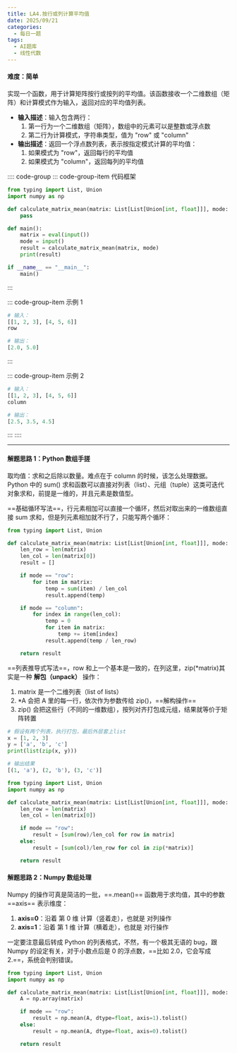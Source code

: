 ```yaml
---
title: LA4.按行或列计算平均值
date: 2025/09/21
categories:
  - 每日一题
tags:
  - AI题库
  - 线性代数
---
```


#### 难度：简单

实现一个函数，用于计算矩阵按行或按列的平均值。该函数接收一个二维数组（矩阵）和计算模式作为输入，返回对应的平均值列表。

- **输入描述**：输入包含两行：
  1. 第一行为一个二维数组（矩阵），数组中的元素可以是整数或浮点数
  2. 第二行为计算模式，字符串类型，值为 "row" 或 "column"
- **输出描述**：返回一个浮点数列表，表示按指定模式计算的平均值：
  1. 如果模式为 "row"，返回每行的平均值
  2. 如果模式为 "column"，返回每列的平均值

:::: code-group
::: code-group-item 代码框架

```py
from typing import List, Union
import numpy as np

def calculate_matrix_mean(matrix: List[List[Union[int, float]]], mode: str) -> List[float]:
    pass

def main():
    matrix = eval(input())
    mode = input()
    result = calculate_matrix_mean(matrix, mode)
    print(result)

if __name__ == "__main__":
    main()
```

:::

::: code-group-item 示例 1

```py
# 输入：
[[1, 2, 3], [4, 5, 6]]
row

# 输出：
[2.0, 5.0]
```

:::

::: code-group-item 示例 2

```py
# 输入：
[[1, 2, 3], [4, 5, 6]]
column

# 输出：
[2.5, 3.5, 4.5]
```

:::
::::

---

#### 解题思路 1：Python 数组手搓

取均值：求和之后除以数量。难点在于 column 的时候，该怎么处理数据。Python 中的 sum() 求和函数可以直接对列表（list）、元组（tuple）这类可迭代对象求和，前提是一维的，并且元素是数值型。

==基础循环写法==，行元素相加可以直接一个循环，然后对取出来的一维数组直接 sum 求和，但是列元素相加就不行了，只能写两个循环：

```py
from typing import List, Union

def calculate_matrix_mean(matrix: List[List[Union[int, float]]], mode: str) -> List[float]:
    len_row = len(matrix)
    len_col = len(matrix[0])
    result = []

    if mode == "row":
        for item in matrix:
            temp = sum(item) / len_col
            result.append(temp)

    if mode == "column":
        for index in range(len_col):
            temp = 0
            for item in matrix:
                temp += item[index]
            result.append(temp / len_row)

    return result
```

==列表推导式写法==，row 和上一个基本是一致的，在列这里，zip(\*matrix)其实是一种 **解包（unpack）** 操作：

1. matrix 是一个二维列表（list of lists）
2. \*A 会把 A 里的每一行，依次作为参数传给 zip()，==解构操作==
3. zip() 会把这些行（不同的一维数组），按列对齐打包成元组，结果就等价于矩阵转置

```py
# 假设有两个列表，执行打包，最后外层套上list
x = [1, 2, 3]
y = ['a', 'b', 'c']
print(list(zip(x, y)))

# 输出结果
[(1, 'a'), (2, 'b'), (3, 'c')]
```

```py
from typing import List, Union
import numpy as np

def calculate_matrix_mean(matrix: List[List[Union[int, float]]], mode: str) -> List[float]:
    len_row = len(matrix)
    len_col = len(matrix[0])

    if mode == "row":
        result = [sum(row)/len_col for row in matrix]
    else:
        result = [sum(col)/len_row for col in zip(*matrix)]

    return result
```

#### 解题思路 2：Numpy 数组处理

Numpy 的操作可真是简洁的一批，==.mean()== 函数用于求均值，其中的参数 ==axis== 表示维度：

1. **axis=0**：沿着 第 0 维 计算（竖着走），也就是 对列操作
2. **axis=1**：沿着 第 1 维 计算（横着走），也就是 对行操作

一定要注意最后转成 Python 的列表格式，不然，有一个极其无语的 bug，跟 Numpy 的设定有关，对于小数点后是 0 的浮点数，==比如 2.0，它会写成 2.==，系统会判别错误。

```py
from typing import List, Union
import numpy as np

def calculate_matrix_mean(matrix: List[List[Union[int, float]]], mode: str) -> List[float]:
    A = np.array(matrix)

    if mode == "row":
        result = np.mean(A, dtype=float, axis=1).tolist()
    else:
        result = np.mean(A, dtype=float, axis=0).tolist()

    return result
```
